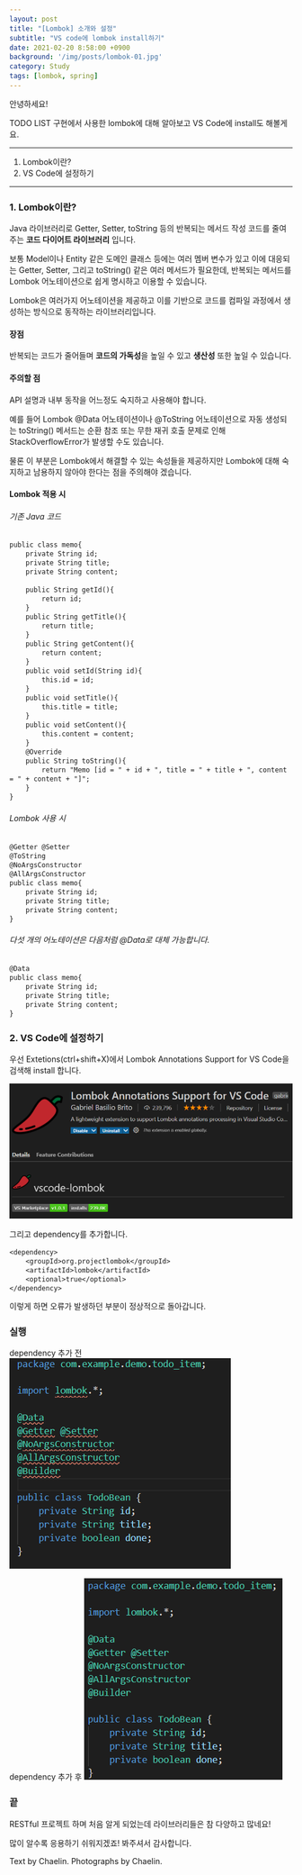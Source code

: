 ```yaml
---
layout: post
title: "[Lombok] 소개와 설정"
subtitle: "VS code에 lombok install하기"
date: 2021-02-20 8:58:00 +0900
background: '/img/posts/lombok-01.jpg'
category: Study
tags: [lombok, spring]
---
```

안녕하세요!

TODO LIST 구현에서 사용한 lombok에 대해 알아보고 VS Code에 install도 해볼게요.

*****

1. Lombok이란?
2. VS Code에 설정하기

*****

### 1. Lombok이란?
Java 라이브러리로 Getter, Setter, toString 등의 반복되는 메서드 작성 코드를 줄여주는 **코드 다이어트 라이브러리** 입니다.

보통 Model이나 Entity 같은 도메인 클래스 등에는 여러 멤버 변수가 있고 이에 대응되는 Getter, Setter, 그리고 toString() 같은 여러 메서드가 필요한데, 반복되는 메서드를 Lombok 어노테이션으로 쉽게 명시하고 이용할 수 있습니다.

Lombok은 여러가지 어노테이션을 제공하고 이를 기반으로 코드를 컴파일 과정에서 생성하는 방식으로 동작하는 라이브러리입니다.

#### 장점
반복되는 코드가 줄어들며 **코드의 가독성**을 높일 수 있고 **생산성** 또한 높일 수 있습니다.

#### 주의할 점
API 설명과 내부 동작을 어느정도 숙지하고 사용해야 합니다.

예를 들어 Lombok @Data 어노테이션이나 @ToString 어노테이션으로 자동 생성되는 toString() 메서드는 순환 참조 또는 무한 재귀 호출 문제로 인해 StackOverflowError가 발생할 수도 있습니다.

물론 이 부분은 Lombok에서 해결할 수 있는 속성들을 제공하지만 Lombok에 대해 숙지하고 남용하지 않아야 한다는 점을 주의해야 겠습니다.

#### Lombok 적용 시
###### 기존 Java 코드
```
public class memo{
    private String id;
    private String title;
    private String content;

    public String getId(){
        return id;
    }
    public String getTitle(){
        return title;
    }
    public String getContent(){
        return content;
    }
    public void setId(String id){
        this.id = id;
    }
    public void setTitle(){
        this.title = title;
    }
    public void setContent(){
        this.content = content;
    }
    @Override
    public String toString(){
        return "Memo [id = " + id + ", title = " + title + ", content = " + content + "]";
    }
}

```

###### Lombok 사용 시
```
@Getter @Setter
@ToString
@NoArgsConstructor
@AllArgsConstructor
public class memo{
    private String id;
    private String title;
    private String content;
}
```

###### 다섯 개의 어노테이션은 다음처럼 @Data로 대체 가능합니다.
```
@Data
public class memo{
    private String id;
    private String title;
    private String content;
}
```

### 2. VS Code에 설정하기
우선 Extetions(ctrl+shift+X)에서 Lombok Annotations Support for VS Code을 검색해 install 합니다.

<img class="img-fluid" src="/img/posts/inPost/lombok-01-01.png">

그리고 dependency를 추가합니다.
```
<dependency>
	<groupId>org.projectlombok</groupId>
	<artifactId>lombok</artifactId>
	<optional>true</optional>
</dependency>
```

이렇게 하면 오류가 발생하던 부분이 정상적으로 돌아갑니다.

### 실행
dependency 추가 전
<img class="img-fluid" src="/img/posts/inPost/lombok-01-02.png">

dependency 추가 후
<img class="img-fluid" src="/img/posts/inPost/lombok-01-03.png">

### 끝
RESTful 프로젝트 하며 처음 알게 되었는데 라이브러리들은 참 다양하고 많네요!

많이 알수록 응용하기 쉬워지겠죠! 봐주셔서 감사합니다.

<p class = "placeholder">Text by Chaelin. Photographs by Chaelin.</p>